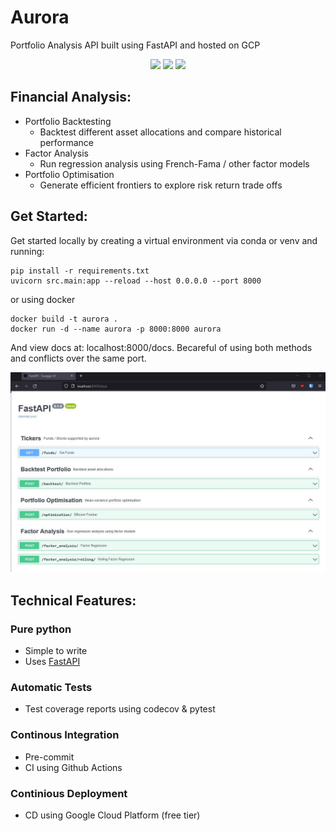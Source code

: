 # Aurora
Portfolio Analysis API built using FastAPI and hosted on GCP

<p align="center">
<a herf="https://github.com/yeungadrian/PortfolioAnalysis/actions/workflows/python-app.yml"> 
 <img src="https://github.com/yeungadrian/Aurora/actions/workflows/python-app.yml/badge.svg"/> 
 </a>
<a herf="https://github.com/yeungadrian/Aurora/actions/workflows/appengine.yml"> 
 <img src="https://github.com/yeungadrian/Aurora/actions/workflows/appengine.yml/badge.svg"/> 
 </a>
<a href="https://codecov.io/gh/yeungadrian/Aurora" > 
 <img src="https://codecov.io/gh/yeungadrian/Aurora/branch/main/graph/badge.svg?token=MBBQ5ZQSBX"/> 
 </a>
</p>


## Financial Analysis:
- Portfolio Backtesting
    - Backtest different asset allocations and compare historical performance
- Factor Analysis
    - Run regression analysis using French-Fama / other factor models
- Portfolio Optimisation
    - Generate efficient frontiers to explore risk return trade offs




## Get Started:
Get started locally by creating a virtual environment via conda or venv and running:
```
pip install -r requirements.txt
uvicorn src.main:app --reload --host 0.0.0.0 --port 8000
```
or using docker
```
docker build -t aurora .
docker run -d --name aurora -p 8000:8000 aurora
```

And view docs at: localhost:8000/docs. Becareful of using both methods and conflicts over the same port.

![](images\apidocs.JPG)

## Technical Features:
### Pure python
- Simple to write
- Uses [FastAPI](https://fastapi.tiangolo.com/)
### Automatic Tests
- Test coverage reports using codecov & pytest
### Continous Integration
- Pre-commit
- CI using Github Actions
### Continious Deployment
- CD using Google Cloud Platform (free tier)


